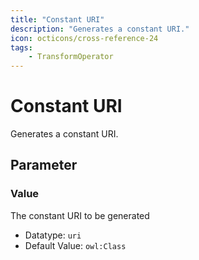 ```yaml
---
title: "Constant URI"
description: "Generates a constant URI."
icon: octicons/cross-reference-24
tags: 
    - TransformOperator
---
```

# Constant URI
<!-- This file was generated - DO NOT CHANGE IT MANUALLY -->



Generates a constant URI.

## Parameter

### Value

The constant URI to be generated

- Datatype: `uri`
- Default Value: `owl:Class`



